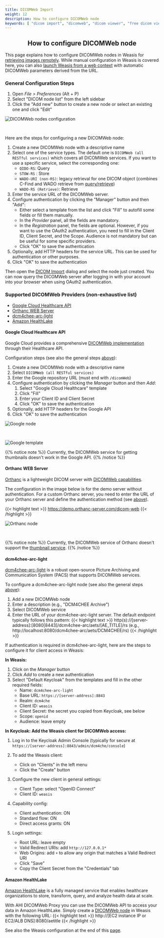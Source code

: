 ```yaml
---
title: DICOMWeb Import
weight: 12
description: How to configure DICOMWeb node
keywords: [ "dicom import", "dicomweb", "dicom viewer", "free dicom viewer", "open source dicom viewer", "weasis dicom viewer", "pacs viewer" ]
---
```


## <center>How to configure DICOMWeb node</center>

This page explains how to configure DICOMWeb nodes in Weasis for [retrieving images remotely](../dicom-import/#dicom-queryretrieve). While manual configuration in Weasis is covered here, you can also [launch Weasis from a web context](../../basics/customize/integration/#download-directly-with-dicomweb-restful-services) with automatic DICOMWeb parameters derived from the URL.

### General Configuration Steps

1. Open _File > Preferences_ (Alt + P)
2. Select "DICOM node list" from the left sidebar
3. Click the "Add new" button to create a new node or select an existing one and click "Edit"

![DICOMWeb nodes configuration](/tuto/dicomweb-nodes.png?classes=shadow&width=750)

<br>

Here are the steps for configuring a new DICOMWeb node:
1. Create a new DICOMWeb node with a descriptive name
2. Select one of the service types. The default one is `DICOMWeb (all RESTful services)` which covers all DICOMWeb services. If you want to use a specific service, select the corresponding one:
   - `QIDO-RS`: Query
   - `STOW-RS` : Store
   - `WADO-URI (non-RS)`: legacy retrieval for one DICOM object (combines C-Find and WADO retrieve from [query/retrieve](../dicom-import/#dicom-queryretrieve))
   - `WADO-RS (Retrieve)`: Retrieve
3. Enter the service URL of the DICOMWeb server.
4. Configure authentication by clicking the "Manager" button and then "Add":
   - Either select a template from the list and click "Fill" to autofill some fields or fill them manually.
   - In the _Provider_ panel, all the fields are mandatory. 
   - In the _Registration_ panel, the fields are optional. However, if you want to use the OAuth2 authentication, you need to fill in the Client ID, Client Secret, and the Scope. Audience is not mandatory but can be useful for some specific providers.
   - Click "OK" to save the authentication
5. Optionally, add HTTP headers for the service URL. This can be used for authentication or other purposes.
6. Click "OK" to save the authentication

Then open the [DICOM Import](../dicom-import/#dicom-queryretrieve) dialog and select the node just created. You can now query the DICOMWeb server after logging in with your account into your browser when using OAuth2 authentication.

### Supported DICOMWeb Providers (non-exhaustive list)

- [Google Cloud Healthcare API](#google-cloud-healthcare-api)
- [Orthanc WEB Server](#orthanc-web-server)
- [dcm4chee-arc-light](#dcm4chee-arc-light)
- [Amazon HealthLake](#amazon-healthlake)

#### Google Cloud Healthcare API

Google Cloud provides a comprehensive [DICOMWeb implementation](https://cloud.google.com/healthcare/docs/how-tos/dicomweb) through their Healthcare API.

Configuration steps (see also the general steps [above](#general-configuration-steps)):
1. Create a new DICOMWeb node with a descriptive name
2. Select `DICOMWeb (all RESTful services)`
3. Enter the Google repository URL (must end with `/dicomWeb`)
4. Configure authentication by clicking the *Manager* button and then *Add*:
    1. Select "Google Cloud Healthcare" template
    2. Click "Fill"
    3. Enter your Client ID and Client Secret
    4. Click "OK" to save the authentication
5. Optionally, add HTTP headers for the Google API
6. Click "OK" to save the authentication

![Google node](/tuto/dicomweb-google-node.png?classes=shadow&width=750)

<br>

![Google template](/tuto/dicomweb-google-auth.png?classes=shadow&width=750)

{{% notice note %}}
Currently, the DICOMWeb service for getting thumbnails doesn't work in the Google API.
{{% /notice %}}

#### Orthanc WEB Server

[Orthanc](https://www.orthanc-server.com/) is a lightweight DICOM server with [DICOMWeb capabilities](https://www.orthanc-server.com/static.php?page=dicomweb).

The configuration in the image below is for the demo server without authentication. For a custom Orthanc server, you need to enter the URL of your Orthanc server and define the authentication method (see [above](#general-configuration-steps)).

{{< highlight text >}}
https://demo.orthanc-server.com/dicom-web
{{< /highlight >}}

![Orthanc node](/tuto/dicomweb-orthanc.png?classes=shadow&width=750)

<br>

{{% notice note %}}
Currently, the DICOMWeb service of Orthanc doesn't support the [thumbnail service](https://www.dicomstandard.org/news/supplements/view/thumbnail-service-over-dicomweb).
{{% /notice %}}

#### dcm4chee-arc-light

[dcm4chee-arc-light](https://github.com/dcm4che/dcm4chee-arc-light) is a robust open-source Picture Archiving and Communication System (PACS) that supports DICOMWeb services.

To configure a dcm4chee-arc-light node (see also the general steps [above](#general-configuration-steps)):
1. Add a new DICOMWeb node
2. Enter a description (e.g., "DCM4CHEE Archive")
3. Select DICOMWeb service
4. Enter the URL of your dcm4chee-arc-light server. The default endpoint typically follows this pattern:
    {{< highlight text >}}
    http(s)://[server-address]:[8080|8443]/dcm4chee-arc/aets/[AE_TITLE]/rs (e.g., http://localhost:8080/dcm4chee-arc/aets/DCM4CHEE/rs)
    {{< /highlight >}}

If authentication is required in dcm4chee-arc-light, here are the steps to configure it for client access in Weasis:

**In Weasis:**
1. Click on the *Manager* button
2. Click *Add* to create a new authentication
3. Select "Default Keycloak" from the templates and fill in the other required fields: 
   - Name: `dcm4chee-arc-light`
   - Base URL: `https://[server-address]:8843`
   - Realm: `dcm4che`
   - Client ID: `weasis`
   - Client Secret: the secret you copied from Keycloak, see below
   - Scope: `openid`
   - Audience: leave empty

**In Keycloak: Add the Weasis client for DICOMWeb access:**
1. Log in to the Keycloak Admin Console (typically for secure at `https://[server-address]:8843/admin/dcm4che/console`)
2. To add the Weasis client:
   - Click on "Clients" in the left menu
   - Click the "Create" button

3. Configure the new client in general settings:
   - Client Type: select "OpenID Connect"
   - Client ID: `weasis`

4. Capability config:
   - Client authentication: ON
   - Standard flow: ON
   - Direct access grants: ON

5. Login settings:
   - Root URL: leave empty
   - Valid Redirect URIs: add `http://127.0.0.1*`
   - Web Origins: add `+` to allow any origin that matches a Valid Redirect URI
   - Click "Save"
   - Copy the Client Secret from the "Credentials" tab


#### Amazon HealthLake

[Amazon HealthLake](https://aws.amazon.com/healthlake/) is a fully managed service that enables healthcare organizations to store, transform, query, and analyze health data at scale.

With AHI DICOMWeb Proxy you can use the DICOMWeb API to access your data in Amazon HealthLake. Simply create a [DICOMWeb node](#general-configuration-steps) in Weasis with the following URL:
    {{< highlight text >}}
    http://[EC2 instance IP or EC2/ALB DNS]:8080/aetitle
    {{< /highlight >}}

See also the Weasis configuration at the end of this [page](https://github.com/aws-samples/aws-healthimaging-samples/tree/main/dicomweb-proxy#usage).